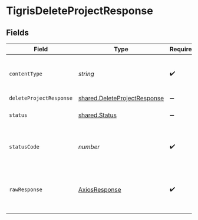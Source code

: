# TigrisDeleteProjectResponse


## Fields

| Field                                                                               | Type                                                                                | Required                                                                            | Description                                                                         |
| ----------------------------------------------------------------------------------- | ----------------------------------------------------------------------------------- | ----------------------------------------------------------------------------------- | ----------------------------------------------------------------------------------- |
| `contentType`                                                                       | *string*                                                                            | :heavy_check_mark:                                                                  | HTTP response content type for this operation                                       |
| `deleteProjectResponse`                                                             | [shared.DeleteProjectResponse](../../../sdk/models/shared/deleteprojectresponse.md) | :heavy_minus_sign:                                                                  | OK                                                                                  |
| `status`                                                                            | [shared.Status](../../../sdk/models/shared/status.md)                               | :heavy_minus_sign:                                                                  | Default error response                                                              |
| `statusCode`                                                                        | *number*                                                                            | :heavy_check_mark:                                                                  | HTTP response status code for this operation                                        |
| `rawResponse`                                                                       | [AxiosResponse](https://axios-http.com/docs/res_schema)                             | :heavy_check_mark:                                                                  | Raw HTTP response; suitable for custom response parsing                             |